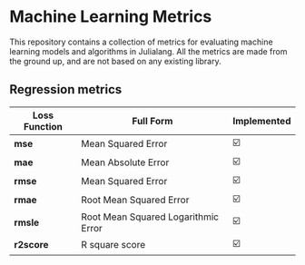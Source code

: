 # Machine Learning Metrics

This repository contains a collection of metrics for evaluating machine learning models and algorithms in Julialang. All the metrics are made from the ground up, and are not based on any existing library.

## Regression metrics

Loss Function       |       Full Form         |    Implemented      |
--------------------|----------------------|----------------------|
**mse**  |    Mean Squared Error    |   ☑️  |
**mae**  |    Mean Absolute Error    |     ☑️  |
**rmse**  |    Mean Squared Error    |    ☑️  |
**rmae**  |   Root Mean Squared Error    |  ☑️  |
**rmsle** |   Root Mean Squared Logarithmic Error    |   ☑️  |
**r2score** | R square score |  ☑️  |
